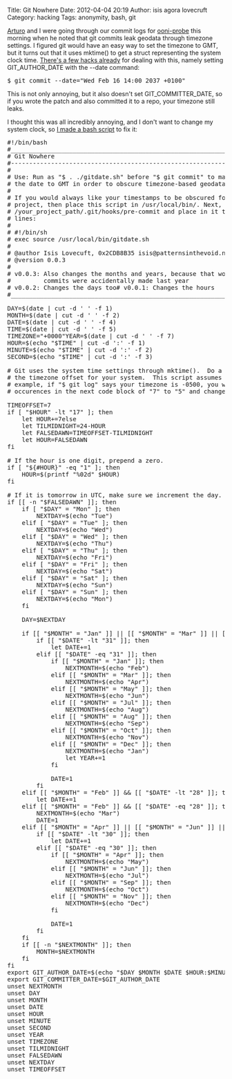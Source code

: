 Title: Git Nowhere
Date: 2012-04-04 20:19
Author: isis agora lovecruft
Category: hacking
Tags: anonymity, bash, git

<!-- PELICAN_BEGIN_SUMMARY -->

[Arturo](https://twitter.com/#!/hellais) and I were going through our commit
logs for [ooni-probe](https://gitweb.torproject.org/ooni-probe.git) this
morning when he noted that git commits leak geodata through timezone
settings. I figured git would have an easy way to set the timezone to GMT, but
it turns out that it uses mktime() to get a struct representing the system
clock time. [There's a few hacks already](http://www.alexpeattie.com/blog/working-with-dates-in-git/)
for dealing with this, namely setting GIT\_AUTHOR\_DATE with the --date
command:

<pre class="prettyprint lang-bash">
$ git commit --date="Wed Feb 16 14:00 2037 +0100"
</pre>

This is not only annoying, but it also doesn't set GIT\_COMMITTER\_DATE,
so if you wrote the patch and also committed it to a repo, your timezone
still leaks.

<!-- PELICAN_END_SUMMARY -->

I thought this was all incredibly annoying, and I don't want to change
my system clock, so [I made a bash script](https://github.com/isislovecruft/configs/blob/master/scripts/gitdate.sh) to fix it:

<pre class="prettyprint lang-bash">
#!/bin/bash
#_____________________________________________________________________________
# Git Nowhere
#-----------------------------------------------------------------------------
#
# Use: Run as "$ . ./gitdate.sh" before "$ git commit" to manually set
# the date to GMT in order to obscure timezone-based geodata tracking.
#
# If you would always like your timestamps to be obscured for a specific
# project, then place this script in /usr/local/bin/. Next, edit
# /your_project_path/.git/hooks/pre-commit and place in it the following two
# lines:
#
# #!/bin/sh
# exec source /usr/local/bin/gitdate.sh
#
# @author Isis Lovecuft, 0x2CDB8B35 isis@patternsinthevoid.net
# @version 0.0.3
#
# v0.0.3: Also changes the months and years, because that would suck if your
#         commits were accidentally made last year
# v0.0.2: Changes the days too# v0.0.1: Changes the hours
#_____________________________________________________________________________

DAY=$(date | cut -d ' ' -f 1)
MONTH=$(date | cut -d ' ' -f 2)
DATE=$(date | cut -d ' ' -f 4)
TIME=$(date | cut -d ' ' -f 5)
TIMEZONE="+0000"YEAR=$(date | cut -d ' ' -f 7)
HOUR=$(echo "$TIME" | cut -d ':' -f 1)
MINUTE=$(echo "$TIME" | cut -d ':' -f 2)
SECOND=$(echo "$TIME" | cut -d ':' -f 3)

# Git uses the system time settings through mktime().  Do a "$ git log" to see
# the timezone offset for your system.  This script assumes -0700. For
# example, if "$ git log" says your timezone is -0500, you would change all
# occurences in the next code block of "7" to "5" and change "17" to "19".

TIMEOFFSET=7
if [ "$HOUR" -lt "17" ]; then
    let HOUR+=7else
    let TILMIDNIGHT=24-HOUR
    let FALSEDAWN=TIMEOFFSET-TILMIDNIGHT
    let HOUR=FALSEDAWN
fi

# If the hour is one digit, prepend a zero.
if [ "${#HOUR}" -eq "1" ]; then
    HOUR=$(printf "%02d" $HOUR)
fi

# If it is tomorrow in UTC, make sure we increment the day.
if [[ -n "$FALSEDAWN" ]]; then
    if [ "$DAY" = "Mon" ]; then
        NEXTDAY=$(echo "Tue")
    elif [ "$DAY" = "Tue" ]; then
        NEXTDAY=$(echo "Wed")
    elif [ "$DAY" = "Wed" ]; then
        NEXTDAY=$(echo "Thu")
    elif [ "$DAY" = "Thu" ]; then
        NEXTDAY=$(echo "Fri")
    elif [ "$DAY" = "Fri" ]; then
        NEXTDAY=$(echo "Sat")
    elif [ "$DAY" = "Sat" ]; then
        NEXTDAY=$(echo "Sun")
    elif [ "$DAY" = "Sun" ]; then
        NEXTDAY=$(echo "Mon")
    fi

    DAY=$NEXTDAY

    if [[ "$MONTH" = "Jan" ]] || [[ "$MONTH" = "Mar" ]] || [[ "$MONTH" = "May" ]] || [[ "$MONTH" = "Jul" ]] || [[ "$MONTH" = "Aug" ]] || [[ "$MONTH" = "Oct" ]] || [[ "$MONTH" = "Dec" ]]; then
        if [[ "$DATE" -lt "31" ]]; then
            let DATE+=1
        elif [[ "$DATE" -eq "31" ]]; then
            if [[ "$MONTH" = "Jan" ]]; then
                NEXTMONTH=$(echo "Feb")
            elif [[ "$MONTH" = "Mar" ]]; then
                NEXTMONTH=$(echo "Apr")
            elif [[ "$MONTH" = "May" ]]; then
                NEXTMONTH=$(echo "Jun")
            elif [[ "$MONTH" = "Jul" ]]; then
                NEXTMONTH=$(echo "Aug")
            elif [[ "$MONTH" = "Aug" ]]; then
                NEXTMONTH=$(echo "Sep")
            elif [[ "$MONTH" = "Oct" ]]; then
                NEXTMONTH=$(echo "Nov")
            elif [[ "$MONTH" = "Dec" ]]; then
                NEXTMONTH=$(echo "Jan")
                let YEAR+=1
            fi

            DATE=1
        fi
    elif [[ "$MONTH" = "Feb" ]] && [[ "$DATE" -lt "28" ]]; then
        let DATE+=1
    elif [[ "$MONTH" = "Feb" ]] && [[ "$DATE" -eq "28" ]]; then
        NEXTMONTH=$(echo "Mar")
        DATE=1
    elif [[ "$MONTH" = "Apr" ]] || [[ "$MONTH" = "Jun" ]] || [[ "$MONTH" = "Sep" ]] || [[ "$MONTH" = "Nov" ]]; then
        if [[ "$DATE" -lt "30" ]]; then
            let DATE+=1
        elif [[ "$DATE" -eq "30" ]]; then
            if [[ "$MONTH" = "Apr" ]]; then
                NEXTMONTH=$(echo "May")
            elif [[ "$MONTH" = "Jun" ]]; then
                NEXTMONTH=$(echo "Jul")
            elif [[ "$MONTH" = "Sep" ]]; then
                NEXTMONTH=$(echo "Oct")
            elif [[ "$MONTH" = "Nov" ]]; then
                NEXTMONTH=$(echo "Dec")
            fi

            DATE=1
        fi
    fi
    if [[ -n "$NEXTMONTH" ]]; then
        MONTH=$NEXTMONTH
    fi
fi
export GIT_AUTHOR_DATE=$(echo "$DAY $MONTH $DATE $HOUR:$MINUTE:$SECOND $YEAR $TIMEZONE")
export GIT_COMMITTER_DATE=$GIT_AUTHOR_DATE
unset NEXTMONTH
unset DAY
unset MONTH
unset DATE
unset HOUR
unset MINUTE
unset SECOND
unset YEAR
unset TIMEZONE
unset TILMIDNIGHT
unset FALSEDAWN
unset NEXTDAY
unset TIMEOFFSET
</pre>
